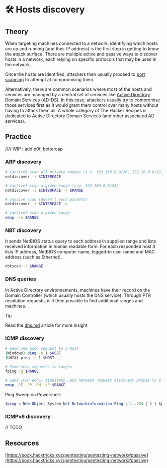 # 🛠️ Hosts discovery

## Theory

When targeting machines connected to a network, identifying which hosts are up and running (and their IP address) is the first step in getting to know the attack surface. There are multiple active and passive ways to discover hosts in a network, each relying on specific protocols that may be used in the network.

Once the hosts are identified, attackers then usually proceed to [port scanning](port-scanning.md) to attempt at compromising them.

Alternatively, there are common scenarios where most of the hosts and services are managed by a central set of services like [Active Directory Domain Services (AD-DS)](../../ad/recon/index). In this case, attackers usually try to compromise those services first as it would grant them control over many hosts without having to attack them all. A whole category of The Hacker Recipes is dedicated to Active Directory Domain Services (and other associated AD services).

## Practice

//// WIP : add p0f, bettercap

### ARP discovery

```bash
# (active) scan all private ranges (i.e. 192.168.0.0/16, 172.16.0.0/12, 10.0.0.0/8)
netdiscover -i $INTERFACE

# (active) scan a given range (e.g. 192.168.0.0/24)
netdiscover -i $INTERFACE -r $RANGE

# passive scan (doesn't send packets)
netdiscover -i $INTERFACE -p

# (active) scan a given range
nmap -sn $RANGE
```

### NBT discovery

It sends NetBIOS status query to each address in supplied range and lists received information in human readable form. For each responded host it lists IP address, NetBIOS computer name, logged-in user name and MAC address (such as Ethernet).

```bash
nbtscan -r $RANGE
```

### DNS queries

In Active Directory environnements, machines have their record on the Domain Controller (which usually hosts the DNS service). Through PTR resolution requests, is it then possible to find additional ranges and machines.

> [!TIP]
> Read the [dns.md](../../ad/recon/dns) article for more insight


### ICMP discovery

```bash
# Send one echo request to a host
(Windows) ping -n 1 $HOST
(UNIX) ping -c 1 $HOST

# Send echo requests to ranges
fping -g $RANGE

# Send ICMP echo, timestamp, and netmask request discovery probes to a range
nmap -PE -PP -PM -sP $RANGE
```

Ping Sweep on Powershell:


```powershell
$ping = New-Object System.Net.Networkinformation.Ping ; 1..254 | % { $ping.send("192.168.0.$_", 1) | where status -ne 'TimedOut' | select Address | fl * }
```


### ICMPv6 discovery

// TODO

## Resources

[https://book.hacktricks.xyz/pentesting/pentesting-network#passive](https://book.hacktricks.xyz/pentesting/pentesting-network#passive)
